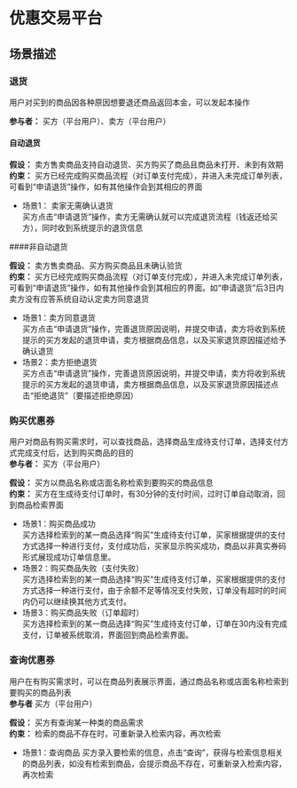 # 优惠交易平台

## 场景描述

### 退货

用户对买到的商品因各种原因想要退还商品返回本金，可以发起本操作

**参与者：**  买方（平台用户）、卖方（平台用户）

#### 自动退货

**假设：** 卖方售卖商品支持自动退货、买方购买了商品且商品未打开、未到有效期   
**约束：** 买方已经完成购买商品流程（对订单支付完成），并进入未完成订单列表，可看到“申请退货”操作，如有其他操作会到其相应的界面  
   
- 场景1： 卖家无需确认退货  
        买方点击“申请退货”操作，卖方无需确认就可以完成退货流程（钱返还给买方），同时收到系统提示的退货信息
        
####非自动退货  

**假设：** 卖方售卖商品、买方购买商品且未确认验货  
**约束：** 买方已经完成购买商品流程（对订单支付完成），并进入未完成订单列表，可看到“申请退货”操作，如有其他操作会到其相应的界面。如“申请退货”后3日内卖方没有应答系统自动认定卖方同意退货 

- 场景1：卖方同意退货  
买方点击“申请退货”操作，完善退货原因说明，并提交申请，卖方将收到系统提示的买方发起的退货申请，卖方根据商品信息，以及买家退货原因描述给予确认退货  
- 场景2：卖方拒绝退货  
买方点击“申请退货”操作，完善退货原因说明，并提交申请，卖方将收到系统提示的买方发起的退货申请，卖方根据商品信息，以及买家退货原因描述点击“拒绝退货”（要描述拒绝原因）  


### 购买优惠券
用户对商品有购买需求时，可以查找商品，选择商品生成待支付订单，选择支付方式完成支付后，达到购买商品的目的  
**参与者：** 买方（平台用户）  

**假设：** 买方以商品名称或店面名称检索到要购买的商品信息  
**约束：** 买方在生成待支付订单时，有30分钟的支付时间，过时订单自动取消，回到商品检索界面  

- 场景1：购买商品成功  
  买方选择检索到的某一商品选择“购买”生成待支付订单，买家根据提供的支付方式选择一种进行支付，支付成功后，买家显示购买成功，商品以非真实券码形式展现成功订单信息里。  
- 场景2：购买商品失败（支付失败）  
  买方选择检索到的某一商品选择“购买”生成待支付订单，买家根据提供的支付方式选择一种进行支付，由于余额不足等情况支付失败，订单没有超时的时间内仍可以继续换其他方式支付。  
- 场景3：购买商品失败（订单超时）  
  买方选择检索到的某一商品选择“购买”生成待支付订单，订单在30内没有完成支付，订单被系统取消，界面回到商品检索界面。  
  


### 查询优惠券
用户在有购买需求时，可以在商品列表展示界面，通过商品名称或店面名称检索到要购买的商品列表  
**参与者** 买方（平台用户）  

**假设：** 买方有查询某一种类的商品需求  
**约束：** 检索的商品不存在时，可重新录入检索内容，再次检索  

- 场景1：查询商品
   买方录入要检索的信息，点击“查询”，获得与检索信息相关的商品列表，如没有检索到商品，会提示商品不存在，可重新录入检索内容，再次检索  
   
  




   
       
